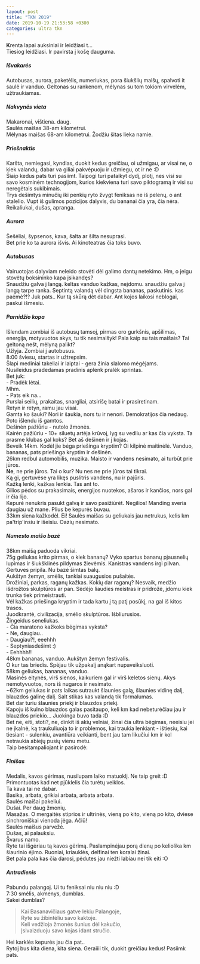 ```yaml
---
layout: post
title: "TKN 2019"
date: 2019-10-19 21:53:58 +0300
categories: ultra tkn 
---
```



**K**renta lapai auksiniai ir leidžiasi t...<br>
Tiesiog leidžiasi. Ir pavirsta į košę dauguma.<br>
##### Išvakarės
Autobusas, aurora, paketėlis, numeriukas, pora šiukšlių maišų, spalvoti it saulė ir vanduo. Geltonas su rankenom, mėlynas su tom tokiom virvelėm, užtraukiamas.<br> 
##### Nakvynės vieta
Makaronai, vištiena. daug.<br>
Saulės maišas 38-am kilometrui.<br>
Mėlynas maišas 68-am kilometrui. Žodžiu šitas lieka namie.<br>
##### Priešnaktis
Karšta, nemiegasi, kyndlas, duokit kedus greičiau, oi užmigau, ar visai ne, o kiek valandų, dabar va giliai pakvėpuoju ir užmiegu, ot ir ne :D<br>
Šiaip kedus pats turi pasiimt. Taipogi turi pataikyt dydį, plotį, nes visi su savo kosminėm technogijom, kurios kiekviena turi savo piktogramą ir visi su neregėtais sukibimais.<br>
Trys dešimtys minučių iki penkių ryto žvygt feniksas ne iš pelenų, o ant stalelio. Vupt iš gulimos pozicijos dalyvis, du bananai čia yra, čia nėra. Reikaliukai, dušas, apranga.<br>
##### Aurora
Šešėliai, šypsenos, kava, šalta ar šilta nesuprasi.<br>
Bet prie ko ta aurora išvis. Ai kinoteatras čia toks buvo.<br>
##### Autobusas 
Vairuotojas dalyviam neleido stovėti dėl galimo dantų netekimo. Hm, o jeigu stovėtų boksininko kapa įsikandęs?<br> 
Snaudžiu galva į langą. keltas vanduo kažkas, neįdomu. snaudžiu galva į langą tarpe
ranka. Septintą valandą vėl dingsta bananas, paskutinis. kas paėmė?!? Juk pats.. Kur tą skūrą dėt dabar. Ant kojos laikosi neblogai, paskui išmesiu.<br>
##### Parnidžio kopa
Išlendam zombiai iš autobusų tamsoj, pirmas oro gurkšnis, apšilimas, energija, motyvuotos akys, tu tik nesimaišyk! Pala kaip su tais maišais? Tai geltoną nešt, mėlyną palikt?<br>
Užlyja. Zombiai į autobusus.<br>
8:00 šviesu, startas ir užtrepsim.<br>
Šlapi mediniai takeliai ir laiptai - gera žinia slalomo mėgėjams.<br>
Nusileidus pradedamas pradinis aplenk pralėk sprintas.<br>
Bet juk:<br>
\- Pradėk lėtai.<br>
Mhm.<br>
\- Pats eik na...<br>
Purslai seilių, prakaitas, snargliai, atsirišę batai ir prasiretinam.<br>
Retyn ir retyn, ramu jau visai.<br>
Gamta ko šauki? Nori ir šaukia, nors tu ir nenori. Demokratijos čia nedaug.<br>
Poto išlendu iš gamtos.<br>
Dešinėn pažiūriu - nutolo žmonės. <br>
Kairėn pažiūriu - 10+ siluetų artėja krūvoj, lyg su vedliu ar kas čia vyksta. Ta prasme klubas gal koks? Bet aš dešinėn ir į kojas.<br>
Beveik 14km. Kodėl jie bėga priešinga kryptim? Oi kilpinė maitinėlė. Vanduo, bananas, pats priešinga kryptim ir dešinėn.<br>
26km redbul automobilis, muzika. Maisto ir vandens nesimato, ai turbūt prie jūros.<br>
**Ne**, ne prie jūros. Tai o kur? Nu nes ne prie jūros tai tikrai.<br>
Ką gi, gertuvėse yra likęs puslitris vandens, nu ir pajūris.<br>
Kažką lenki, kažkas lenkia. Tas ant to.<br>
Gilios pėdos su prakasimais, energijos nuotekos, ašaros ir kančios, nors gal ir čia lijo.<br>
Kepurė nenukris pasukt galvą ir savo pasižiūrėt. Negilios! Manding sveria daugiau už mane. Plius be kepurės buvau.<br>
33km siena kažkodėl. Ei! Saulės maišas su geliukais jau netrukus, kelis km pa'trip'insiu ir išeisiu. Oazių nesimato.<br>
##### Numesto maišo bazė
38km maišą paduoda vikriai.<br>
75g geliukas krito pirmas, o kiek bananų? Vyko spartus bananų pjausnelių lupimas ir šiukšklinės pildymas žievėmis. Kanistras vandens irgi pilvan.<br>
Gertuves pripila. Nu bazė šimtas balų.<br>
Aukštyn žemyn, smėlis, tankiai suaugusios pušaitės.<br>
Drožiniai, parkas, raganų kažkas. Kokių dar raganų? Nesvaik, medžio išdrožtos skulptūros ar pan. Sėdėjo liaudies meistras ir pridrožė, įdomu kiek trunka tiek primeistrauti.<br>
Vėl kažkas priešinga kryptim ir tada kartu į tą patį posūkį, na gal iš kitos trasos.<br>
Juodkrantė, civilizacija, smėlio skulptūros. Išbliurusios.<br>
Žingeidus seneliukas.<br>
\- Čia maratono kažkoks bėgimas vyksta?<br>
\- Ne, daugiau..<br>
\- Daugiau?!, eeehhh<br>
\- Septyniasdešimt :)<br>
\- Eehhhh!!<br>
48km bananas, vanduo. Aukštyn žemyn festivalis.<br>
O kur tas briedis. Spėjau tik užpakalį anąkart nupaveiksluoti.<br>
58km geliukas, bananas, vanduo.<br>
Masinės eitynės, virš sienos, kaikuriem gal ir virš keletos sienų. Akys nemotyvuotos, nors iš nugaros ir nesimato.<br>
~62km geliukas ir pats laikas sutraukt šlaunies galą, šlaunies vidinę dalį, blauzdos galinę dalį. Salt stikas kas valandą tik formalumas.<br>
Bet dar turiu šlaunies priekį ir blauzdos priekį.<br>
Kapoju iš kulno blauzdos galas pasitaupo, keli km kad nebeturėčiau jau ir blauzdos priekio... Juokinga buvo tada :D<br>
Bet ne, eiti, stoti?, ne, dinkit iš akių velniai, žinai čia ultra bėgimas, neeisiu jei ne įkalnė, ką traukuliuoja to ir problemos, kai traukia lenkiant - ištiesiu, kai tiesiant - sulenkiu, avantiūra veikianti, bent jau tam likučiui km ir kol netraukia abiejų pusių vienu metu.<br>
Taip besitampaliojant ir pasirodė:
##### Finišas
Medalis, kavos gėrimas, nusilupam laiko matuoklį. Ne taip greit :D Primontuotas kad net pjūklelis čia turėtų veiklos.<br> 
Ta kava tai ne dabar.<br>
Basika, arbata, grikiai arbata, arbata arbata.<br>
Saulės maišai pakeliui.<br>
Dušai. Per daug žmonių.<br>
Masažas. O mergaitės stiprios ir ultrinės, vieną po kito, vieną po kito, dviese sinchroniškai vienoda jėga. Ačiū!<br>
Saulės maišus parvežė.<br>
Dušas, ai palauksiu.<br>
Švarus namo.<br>
Ryte tai išgėriau tą kavos gėrimą. Paslampinėjau porą dienų po keliolika km šiaurinio ėjimo. Ruoniai, kriauklės, delfinai ten koralai žinai.<br>
Bet pala pala kas čia darosi, pėdutes jau niežti labiau nei tik eiti :O<br>
##### Antradienis
Pabundu palangoj. Ui tu feniksai niu niu niu :D<br>
7:30 smėlis, akmenys, dumblas.<br>
Sakei dumblas?
> Kai Basanavičiaus gatve lekiu Palangoje,<br>
Ryte su žibintėliu savo kaktoje.<br>
Keli vedžioja žmonės šunius dėl kakučio,<br>
Įsivaizduoju savo kojas idant stručio.
 
Hei karklės kepurės jau čia pat..<br>
Rytoj bus kita diena, kita siena. Geraiiii tik, duokit greičiau kedus! Pasiimk pats.
